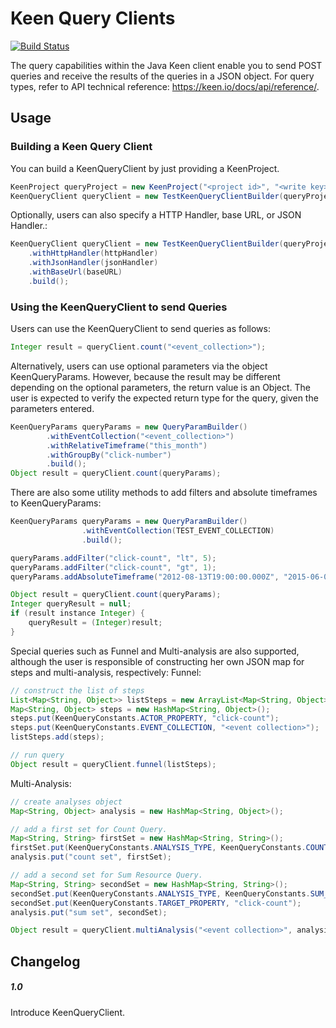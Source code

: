 Keen Query Clients
===================

[![Build Status](https://travis-ci.org/keenlabs/KeenClient-Java.png?branch=master)](https://travis-ci.org/keenlabs/KeenClient-Java)

The query capabilities within the Java Keen client enable you to send POST queries and receive the results of the queries in a JSON object. For query types, refer to API technical reference: https://keen.io/docs/api/reference/.

## Usage
### Building a Keen Query Client
You can build a KeenQueryClient by just providing a KeenProject.
```java
KeenProject queryProject = new KeenProject("<project id>", "<write key>", "<read key>");
KeenQueryClient queryClient = new TestKeenQueryClientBuilder(queryProject).build();
```
Optionally, users can also specify a HTTP Handler, base URL, or JSON Handler.:
```java
KeenQueryClient queryClient = new TestKeenQueryClientBuilder(queryProject)
	.withHttpHandler(httpHandler)
	.withJsonHandler(jsonHandler)
	.withBaseUrl(baseURL)
	.build();
```
### Using the KeenQueryClient to send Queries
Users can use the KeenQueryClient to send queries as follows:
```java
Integer result = queryClient.count("<event_collection>");
```
Alternatively, users can use optional parameters via the object KeenQueryParams. However, because the result may be different depending on the optional parameters, the return value is an Object. The user is expected to verify the expected return type for the query, given the parameters entered.
```java
KeenQueryParams queryParams = new QueryParamBuilder()
        .withEventCollection("<event_collection>")
        .withRelativeTimeframe("this_month")
        .withGroupBy("click-number")
        .build();
Object result = queryClient.count(queryParams);
```
There are also some utility methods to add filters and absolute timeframes to KeenQueryParams:
```java
KeenQueryParams queryParams = new QueryParamBuilder()
	            .withEventCollection(TEST_EVENT_COLLECTION)
	            .build();

queryParams.addFilter("click-count", "lt", 5);
queryParams.addFilter("click-count", "gt", 1);
queryParams.addAbsoluteTimeframe("2012-08-13T19:00:00.000Z", "2015-06-07T19:00:00.000Z");

Object result = queryClient.count(queryParams);
Integer queryResult = null;
if (result instance Integer) {
	queryResult = (Integer)result;
}
```
Special queries such as Funnel and Multi-analysis are also supported, although the user is responsible of constructing her own JSON map for steps and multi-analysis, respectively:
Funnel:
```java
// construct the list of steps
List<Map<String, Object>> listSteps = new ArrayList<Map<String, Object>>();
Map<String, Object> steps = new HashMap<String, Object>();
steps.put(KeenQueryConstants.ACTOR_PROPERTY, "click-count");
steps.put(KeenQueryConstants.EVENT_COLLECTION, "<event collection>");
listSteps.add(steps);

// run query
Object result = queryClient.funnel(listSteps);
```
Multi-Analysis:
```java
// create analyses object
Map<String, Object> analysis = new HashMap<String, Object>();

// add a first set for Count Query.
Map<String, String> firstSet = new HashMap<String, String>();
firstSet.put(KeenQueryConstants.ANALYSIS_TYPE, KeenQueryConstants.COUNT_RESOURCE);
analysis.put("count set", firstSet);

// add a second set for Sum Resource Query.
Map<String, String> secondSet = new HashMap<String, String>();
secondSet.put(KeenQueryConstants.ANALYSIS_TYPE, KeenQueryConstants.SUM_RESOURCE);
secondSet.put(KeenQueryConstants.TARGET_PROPERTY, "click-count");
analysis.put("sum set", secondSet);

Object result = queryClient.multiAnalysis("<event collection>", analysis);

```


## Changelog

##### 1.0
Introduce KeenQueryClient.